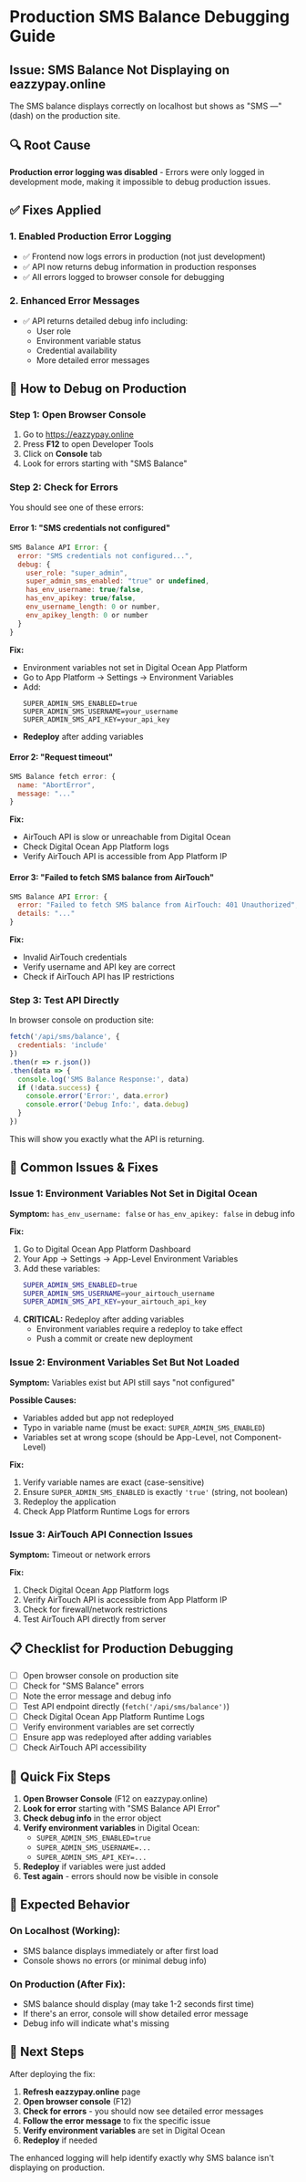 # Production SMS Balance Debugging Guide

## Issue: SMS Balance Not Displaying on eazzypay.online

The SMS balance displays correctly on localhost but shows as "SMS —" (dash) on the production site.

## 🔍 Root Cause

**Production error logging was disabled** - Errors were only logged in development mode, making it impossible to debug production issues.

## ✅ Fixes Applied

### 1. **Enabled Production Error Logging**
- ✅ Frontend now logs errors in production (not just development)
- ✅ API now returns debug information in production responses
- ✅ All errors logged to browser console for debugging

### 2. **Enhanced Error Messages**
- ✅ API returns detailed debug info including:
  - User role
  - Environment variable status
  - Credential availability
  - More detailed error messages

## 🧪 How to Debug on Production

### Step 1: Open Browser Console
1. Go to https://eazzypay.online
2. Press **F12** to open Developer Tools
3. Click on **Console** tab
4. Look for errors starting with "SMS Balance"

### Step 2: Check for Errors

You should see one of these errors:

#### Error 1: "SMS credentials not configured"
```javascript
SMS Balance API Error: {
  error: "SMS credentials not configured...",
  debug: {
    user_role: "super_admin",
    super_admin_sms_enabled: "true" or undefined,
    has_env_username: true/false,
    has_env_apikey: true/false,
    env_username_length: 0 or number,
    env_apikey_length: 0 or number
  }
}
```

**Fix:**
- Environment variables not set in Digital Ocean App Platform
- Go to App Platform → Settings → Environment Variables
- Add:
  ```
  SUPER_ADMIN_SMS_ENABLED=true
  SUPER_ADMIN_SMS_USERNAME=your_username
  SUPER_ADMIN_SMS_API_KEY=your_api_key
  ```
- **Redeploy** after adding variables

#### Error 2: "Request timeout"
```javascript
SMS Balance fetch error: {
  name: "AbortError",
  message: "..."
}
```

**Fix:**
- AirTouch API is slow or unreachable from Digital Ocean
- Check Digital Ocean App Platform logs
- Verify AirTouch API is accessible from App Platform IP

#### Error 3: "Failed to fetch SMS balance from AirTouch"
```javascript
SMS Balance API Error: {
  error: "Failed to fetch SMS balance from AirTouch: 401 Unauthorized",
  details: "..."
}
```

**Fix:**
- Invalid AirTouch credentials
- Verify username and API key are correct
- Check if AirTouch API has IP restrictions

### Step 3: Test API Directly

In browser console on production site:

```javascript
fetch('/api/sms/balance', {
  credentials: 'include'
})
.then(r => r.json())
.then(data => {
  console.log('SMS Balance Response:', data)
  if (!data.success) {
    console.error('Error:', data.error)
    console.error('Debug Info:', data.debug)
  }
})
```

This will show you exactly what the API is returning.

## 🔧 Common Issues & Fixes

### Issue 1: Environment Variables Not Set in Digital Ocean

**Symptom:** `has_env_username: false` or `has_env_apikey: false` in debug info

**Fix:**
1. Go to Digital Ocean App Platform Dashboard
2. Your App → Settings → App-Level Environment Variables
3. Add these variables:
   ```bash
   SUPER_ADMIN_SMS_ENABLED=true
   SUPER_ADMIN_SMS_USERNAME=your_airtouch_username
   SUPER_ADMIN_SMS_API_KEY=your_airtouch_api_key
   ```
4. **CRITICAL:** Redeploy after adding variables
   - Environment variables require a redeploy to take effect
   - Push a commit or create new deployment

### Issue 2: Environment Variables Set But Not Loaded

**Symptom:** Variables exist but API still says "not configured"

**Possible Causes:**
- Variables added but app not redeployed
- Typo in variable name (must be exact: `SUPER_ADMIN_SMS_ENABLED`)
- Variables set at wrong scope (should be App-Level, not Component-Level)

**Fix:**
1. Verify variable names are exact (case-sensitive)
2. Ensure `SUPER_ADMIN_SMS_ENABLED` is exactly `'true'` (string, not boolean)
3. Redeploy the application
4. Check App Platform Runtime Logs for errors

### Issue 3: AirTouch API Connection Issues

**Symptom:** Timeout or network errors

**Fix:**
1. Check Digital Ocean App Platform logs
2. Verify AirTouch API is accessible from App Platform IP
3. Check for firewall/network restrictions
4. Test AirTouch API directly from server

## 📋 Checklist for Production Debugging

- [ ] Open browser console on production site
- [ ] Check for "SMS Balance" errors
- [ ] Note the error message and debug info
- [ ] Test API endpoint directly (`fetch('/api/sms/balance')`)
- [ ] Check Digital Ocean App Platform Runtime Logs
- [ ] Verify environment variables are set correctly
- [ ] Ensure app was redeployed after adding variables
- [ ] Check AirTouch API accessibility

## 🚀 Quick Fix Steps

1. **Open Browser Console** (F12 on eazzypay.online)
2. **Look for error** starting with "SMS Balance API Error"
3. **Check debug info** in the error object
4. **Verify environment variables** in Digital Ocean:
   - `SUPER_ADMIN_SMS_ENABLED=true`
   - `SUPER_ADMIN_SMS_USERNAME=...`
   - `SUPER_ADMIN_SMS_API_KEY=...`
5. **Redeploy** if variables were just added
6. **Test again** - errors should now be visible in console

## 📝 Expected Behavior

### On Localhost (Working):
- SMS balance displays immediately or after first load
- Console shows no errors (or minimal debug info)

### On Production (After Fix):
- SMS balance should display (may take 1-2 seconds first time)
- If there's an error, console will show detailed error message
- Debug info will indicate what's missing

## 🎯 Next Steps

After deploying the fix:

1. **Refresh eazzypay.online** page
2. **Open browser console** (F12)
3. **Check for errors** - you should now see detailed error messages
4. **Follow the error message** to fix the specific issue
5. **Verify environment variables** are set in Digital Ocean
6. **Redeploy** if needed

The enhanced logging will help identify exactly why SMS balance isn't displaying on production.

